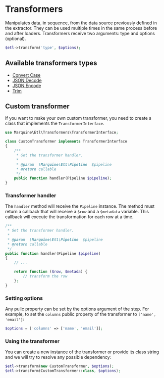 # Transformers

Manipulates data, in sequence, from the data source previously defined in the extractor. They can be used multiple times in the same process before and after loaders. Transformers receive two arguments: type and options (optional).

```php
$etl->transform('type', $options);
```

## Available transformers types

* [Convert Case](ConvertCase.md)
* [JSON Decode](JsonDecode.md)
* [JSON Encode](JsonEncode.md)
* [Trim](Trim.md)


## Custom transformer

If you want to make your own custom transformer, you need to create a class that implements the `TransformerInterface`.
```php
use Marquine\Etl\Transformers\TransformerInterface;

class CustomTransformer implements TransformerInterface
{
    /**
     * Get the transformer handler.
     *
     * @param  \Marquine\Etl\Pipeline  $pipeline
     * @return callable
     */
    public function handler(Pipeline $pipeline);
}
```

### Transformer handler
The `handler` method will receive the `Pipeline` instance. The method must return a callback that will receive a `$row` and a `$metadata` variable. This callback will execute the transformation for each row at a time.
```php
/**
 * Get the transformer handler.
 *
 * @param  \Marquine\Etl\Pipeline  $pipeline
 * @return callable
 */
public function handler(Pipeline $pipeline)
{
    // ...

    return function ($row, $metada) {
        // transform the row
    };
}
```

### Setting options
Any pulic property can be set by the options argument of the step. For example, to set the `columns` public property of the transformer to `['name', 'email']`:
```php
$options = ['columns' => ['name', 'email']];
```

### Using the transformer
You can create a new instance of the transformer or provide its class string and we will try to resolve any possible dependency:
```php
$etl->transform(new CustomTransformer, $options);
$etl->transform(CustomTransformer::class, $options);
```
